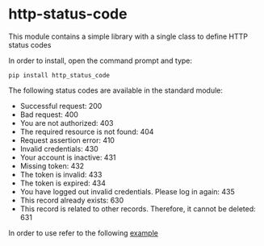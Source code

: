 

# http-status-code
This module contains a simple library with a single class to define HTTP status codes
 
In order to install, open the command prompt and type:
```
pip install http_status_code
```

The following status codes are available in the standard module:
- Successful request: 																200
- Bad request:																		400
- You are not authorized:	            				 							403
- The required resource is not found:												404
- Request assertion error: 															410
- Invalid credentials:																430
- Your account is inactive:															431
- Missing token:																	432
- The token is invalid:																433
- The token is expired:																434
- You have logged out invalid credentials. Please log in again:						435
- This record already exists:														630
- This record is related to other records. Therefore, it cannot be deleted:			631

In order to use refer to the following [example](https://github.com/Samer92/http_status_code/blob/master/Example/http_status_code_example.ipynb)
